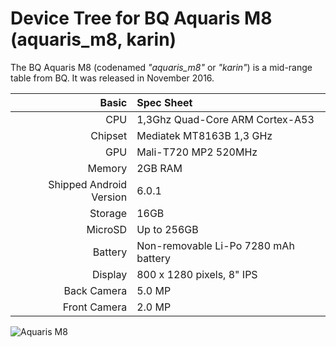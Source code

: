 Device Tree for BQ Aquaris M8 (aquaris_m8, karin)
==================================================

The BQ Aquaris M8 (codenamed _"aquaris_m8"_ or _"karin"_) is a mid-range table from BQ.
It was released in November 2016.


Basic   | Spec Sheet
-------:|:-------------------------
CPU     | 1,3Ghz Quad-Core ARM Cortex-A53
Chipset | Mediatek MT8163B 1,3 GHz
GPU     | Mali-T720 MP2 520MHz
Memory  | 2GB RAM
Shipped Android Version | 6.0.1
Storage | 16GB
MicroSD | Up to 256GB
Battery | Non-removable Li-Po 7280 mAh battery
Display | 800 x 1280 pixels, 8" IPS
Back Camera | 5.0 MP
Front Camera | 2.0 MP

![Aquaris M8](https://lh5.googleusercontent.com/qy_JZXb2rX9--v7OfbSopY17-lOxiRIHBrYUG75UzLsIxtRP12Ot3bHaQJHCsGxps5GxzKgYQOLYKKoJiPqjfwEJtdoM5W2Y3TWu4fokNr0QbZR7Ze2DdLulpPO0erXuaHPQn9Vo "BQ Aquaris M8")
